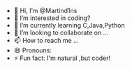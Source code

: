 - 👋 Hi, I’m @Martind1ns
- 👀 I’m interested in coding?
- 🌱 I’m currently learning C,Java,Python
- 💞️ I’m looking to collaborate on ...
- 📫 How to reach me ...
- 😄 Pronouns: 
- ⚡ Fun fact: I'm natural ,but coder!

<!---
Martind1ns/Martind1ns is a ✨ special ✨ repository because its `README.md` (this file) appears on your GitHub profile.
You can click the Preview link to take a look at your changes.
--->
